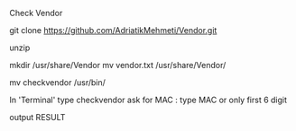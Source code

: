 Check Vendor

git clone https://github.com/AdriatikMehmeti/Vendor.git

unzip

mkdir /usr/share/Vendor
mv vendor.txt /usr/share/Vendor/

mv checkvendor /usr/bin/


In 'Terminal' type checkvendor
ask for MAC : type MAC or only first 6 digit

output RESULT
